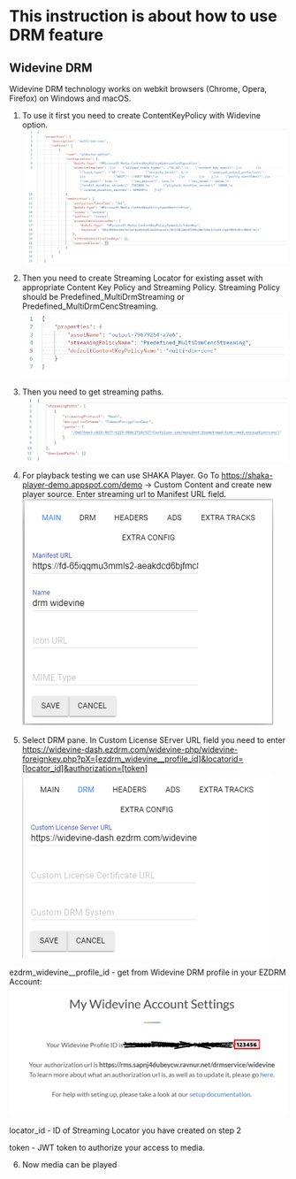 # This instruction is about how to use DRM feature

## Widevine DRM
Widevine DRM technology works on webkit browsers (Chrome, Opera, Firefox) on Windows and macOS.

1. To use it first you need to create ContentKeyPolicy with Widevine option.
![screenshot](img/widevine-ckp.png)

2. Then you need to create Streaming Locator for existing asset with appropriate Content Key Policy and Streaming Policy. Streaming Policy should be Predefined_MultiDrmStreaming or Predefined_MultiDrmCencStreaming.
![screenshot](img/widevine-sl.png)

3. Then you need to get streaming paths.
![screenshot](img/widevine-paths.png)

4. For playback testing we can use SHAKA Player. Go To https://shaka-player-demo.appspot.com/demo -> Custom Content and create new player source. Enter streaming url to Manifest URL field.
![screenshot](img/widevine-shaka-main.png)

6. Select DRM pane. In Custom License SErver URL field you need to enter https://widevine-dash.ezdrm.com/widevine-php/widevine-foreignkey.php?pX=[ezdrm_widevine__profile_id]&locatorid=[locator_id]&authorization=[token]
![screenshot](img/widevine-shaka-drm.png)

ezdrm_widevine__profile_id - get from Widevine DRM profile in your EZDRM Account:
![screenshot](img/widevine-ezdrm-id.png)

locator_id - ID of Streaming Locator you have created on step 2

token - JWT token to authorize your access to media.

6. Now media can be played
